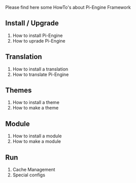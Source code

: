 Please find here some HowTo's about Pi-Engine Framework


Install / Upgrade
-----------------
1. How to install Pi-Engine
2. How to uprade Pi-Engine

Translation
------------
1. How to install a translation
2. How to translate Pi-Engine

Themes
-------
1. How to install a theme
2. How to make a theme

Module
--------
1. How to install a module
2. How to make a module

Run
-------
1. Cache Management
2. Special configs


